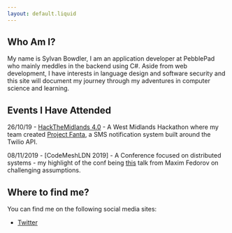 ```yaml
---
layout: default.liquid
---
```

## Who Am I?
My name is Sylvan Bowdler, I am an application developer at PebblePad who mainly meddles in the backend using C#. Aside from web development, I have interests in language design and software security and this site will document my journey through my adventures in computer science and learning.

## Events I Have Attended
26/10/19 - [HackTheMidlands 4.0](https://hackthemidlands.com/) - A West Midlands Hackathon where my team created [Project Fanta](https://github.com/kanaikimi/project-fanta), a SMS notification system built around the Twilio API.

08/11/2019 - [CodeMeshLDN 2019] - A Conference focused on distributed systems - my highlight of the conf being [this](https://www.codesync.global/media/the-art-of-challenging-assumptions-cmldn19/) talk from  Maxim Fedorov on challenging assumptions.

## Where to find me?
You can find me on the following social media sites:
- [Twitter](https://twitter.com/GoldenSoulOne1)
